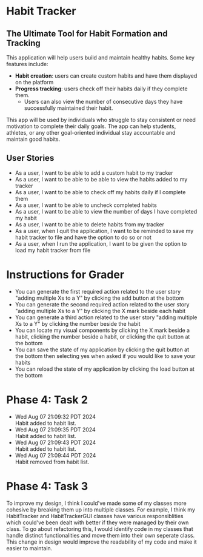 # Habit Tracker

## The Ultimate Tool for Habit Formation and Tracking

This application will help users build and maintain healthy habits. Some key features include:
- **Habit creation**: users can create custom habits and have them displayed on the platform
- **Progress tracking**: users check off their habits daily if they complete them. 
     - Users can also view the number of consecutive days they have successfully maintained their habit. 


This app will be used by individuals who struggle to stay consistent or need motivation to complete their daily goals. The app can help students, athletes, or any other goal-oriented individual stay accountable and maintain good habits. 

## User Stories
- As a user, I want to be able to add a custom habit to my tracker
- As a user, I want to be able to be able to view the habits added to my tracker
- As a user, I want to be able to check off my habits daily if I complete them
- As a user, I want to be able to uncheck completed habits
- As a user, I want to be able to view the number of days I have completed my habit
- As a user, I want to be able to delete habits from my tracker
- As a user, when I quit the application, I want to be reminded to save my habit tracker to file and have the option to do so or not
- As a user, when I run the application, I want to be given the option to load my habit tracker from file


# Instructions for Grader

- You can generate the first required action related to the user story "adding multiple Xs to a Y" by clicking the add button at the bottom
- You can generate the second required action related to the user story "adding multiple Xs to a Y" by clicking the X mark beside each habit
- You can generate a third action related to the user story "adding multiple Xs to a Y" by clicking the number beside the habit
- You can locate my visual components by clicking the X mark beside a habit, clicking the number beside a habit, or clicking the quit button at the bottom
- You can save the state of my application by clicking the quit button at the bottom then selecting yes when asked if you would like to save your habits
- You can reload the state of my application by clicking the load button at the bottom 


# Phase 4: Task 2

- Wed Aug 07 21:09:32 PDT 2024<br /> Habit added to habit list.
- Wed Aug 07 21:09:35 PDT 2024<br /> Habit added to habit list.
- Wed Aug 07 21:09:43 PDT 2024<br /> Habit added to habit list.
- Wed Aug 07 21:09:44 PDT 2024<br /> Habit removed from habit list.


# Phase 4: Task 3

To improve my design, I think I could've made some of my classes more cohesive by breaking them up into multiple classes. For example, I think my HabitTracker and HabitTrackerGUI classes have various responsiblities which could've been dealt with better if they were managed by their own class. To go about refactoring this, I would identify code in my classes that handle distinct functionalities and move them into their own seperate class. This change in design would improve the readability of my code and make it easier to maintain. 

